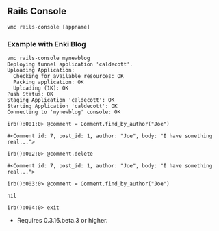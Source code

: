 ## Rails Console

    vmc rails-console [appname]

### Example with Enki Blog

    vmc rails-console mynewblog
    Deploying tunnel application 'caldecott'.
    Uploading Application:
      Checking for available resources: OK
      Packing application: OK
      Uploading (1K): OK
    Push Status: OK
    Staging Application 'caldecott': OK
    Starting Application 'caldecott': OK
    Connecting to 'mynewblog' console: OK

    irb():001:0> @comment = Comment.find_by_author("Joe")

    #<Comment id: 7, post_id: 1, author: "Joe", body: "I have something real...">

    irb():002:0> @comment.delete

    #<Comment id: 7, post_id: 1, author: "Joe", body: "I have something real...">

    irb():003:0> @comment = Comment.find_by_author("Joe")

    nil

    irb():004:0> exit

- Requires 0.3.16.beta.3 or higher.